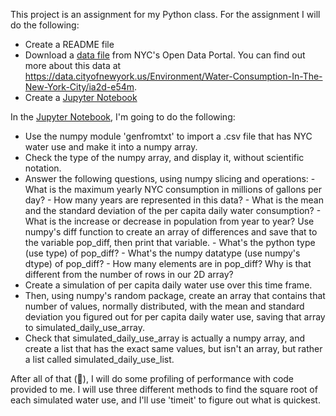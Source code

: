 This project is an assignment for my Python class. For the assignment I will do the following:

* Create a README file
* Download a [data file](https://github.com/CorkCork/Analytics-Programming/blob/master/Module%204/Data/Water_Consumption_In_The_New_York_City.csv) from NYC's Open Data Portal. You can find out more about this data at https://data.cityofnewyork.us/Environment/Water-Consumption-In-The-New-York-City/ia2d-e54m.
* Create a [Jupyter Notebook](https://github.com/CorkCork/Analytics-Programming/blob/master/Module%204/Module%204.ipynb)

In the [Jupyter Notebook](https://github.com/CorkCork/Analytics-Programming/blob/master/Module%204/Module%204.ipynb), I'm going to do the following:

* Use the numpy module 'genfromtxt' to import a .csv file that has NYC water use and make it into a numpy array.
* Check the type of the numpy array, and display it, without scientific notation.
* Answer the following questions, using numpy slicing and operations:
      - What is the maximum yearly NYC consumption in millions of gallons per day?
      - How many years are represented in this data?
      - What is the mean and the standard deviation of the per capita daily water consumption?
      - What is the increase or decrease in population from year to year? Use numpy's diff function to create an array of differences and save that to the variable pop_diff, then print that variable.
      - What's the python type (use type) of pop_diff?
      - What's the numpy datatype (use numpy's dtype) of pop_diff?
      - How many elements are in pop_diff? Why is that different from the number of rows in our 2D array?
* Create a simulation of per capita daily water use over this time frame.
* Then, using numpy's random package, create an array that contains that number of values, normally distributed, with the mean and standard deviation you figured out for per capita daily water use, saving that array to simulated_daily_use_array.
* Check that simulated_daily_use_array is actually a numpy array, and create a list that has the exact same values, but isn't an array, but rather a list called simulated_daily_use_list.

After all of that (🎯), I will do some profiling of performance with code provided to me. I will use three different methods to find the square root of each simulated water use, and I'll use 'timeit' to figure out what is quickest.